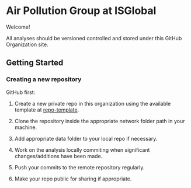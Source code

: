 # Air Pollution Group at ISGlobal

Welcome!

All analyses should be versioned controlled and stored under this GitHub Organization site.

## Getting Started

### Creating a new repository

GitHub first:

1. Create a new private repo in this organization using the available template at [repo-template](https://github.com/isglobal-airpollution/repo-template).

2. Clone the repository inside the appropriate network folder path in your machine.

3. Add appropriate data folder to your local repo if necessary.

4. Work on the analysis locally commiting when significant changes/additions have been made.

5. Push your commits to the remote repository regularly.

6. Make your repo public for sharing if appropriate.
